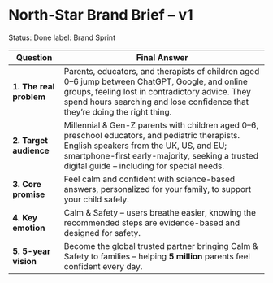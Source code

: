 # North-Star Brand Brief – v1

Status: Done
label: Brand Sprint

| **Question** | **Final Answer** |
| --- | --- |
| **1. The real problem** | Parents, educators, and therapists of children aged 0–6 jump between ChatGPT, Google, and online groups, feeling lost in contradictory advice. They spend hours searching and lose confidence that they’re doing the right thing. |
| **2. Target audience** | Millennial & Gen-Z parents with children aged 0–6, preschool educators, and pediatric therapists. English speakers from the UK, US, and EU; smartphone-first early-majority, seeking a trusted digital guide – including for special needs. |
| **3. Core promise** | Feel calm and confident with science-based answers, personalized for your family, to support your child safely. |
| **4. Key emotion** | Calm & Safety – users breathe easier, knowing the recommended steps are evidence-based and designed for safety. |
| **5. 5-year vision** | Become the global trusted partner bringing Calm & Safety to families – helping **5 million** parents feel confident every day. |
